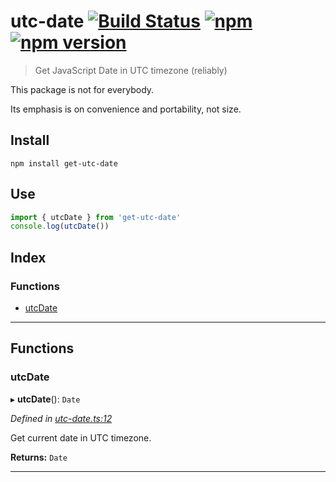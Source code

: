 
utc-date [![Build Status](https://travis-ci.org/strong-roots-capital/utc-date.svg?branch=master)](https://travis-ci.org/strong-roots-capital/utc-date) [![npm](https://img.shields.io/npm/dt/get-utc-date.svg)](https://www.npmjs.com/package/get-utc-date) [![npm version](https://img.shields.io/npm/v/get-utc-date.svg)](https://npmjs.org/package/get-utc-date)
===================================================================================================================================================================================================================================================================================================================================================================

> Get JavaScript Date in UTC timezone (reliably)

This package is not for everybody.

Its emphasis is on convenience and portability, not size.

Install
-------

```shell
npm install get-utc-date
```

Use
---

```typescript
import { utcDate } from 'get-utc-date'
console.log(utcDate())
```

## Index

### Functions

* [utcDate](#utcdate)

---

## Functions

<a id="utcdate"></a>

###  utcDate

▸ **utcDate**(): `Date`

*Defined in [utc-date.ts:12](https://github.com/strong-roots-capital/utc-date/blob/e23f970/src/utc-date.ts#L12)*

Get current date in UTC timezone.

**Returns:** `Date`

___

